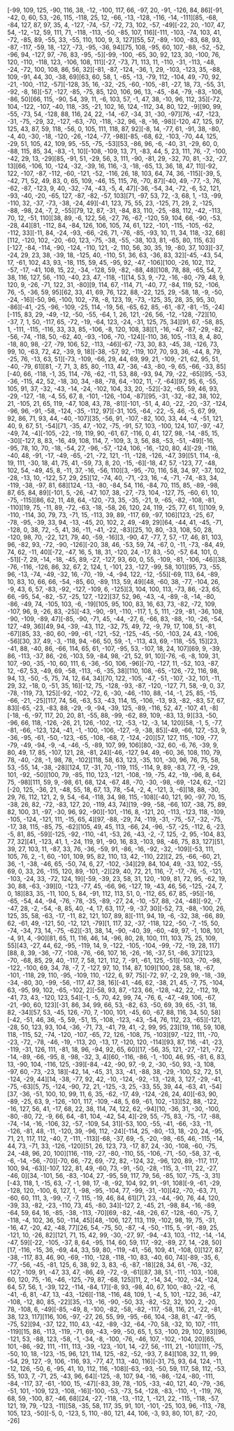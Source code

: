[-99, 109, 125, -90, 116, 38, -12, -100, 117, 66, -97, 20, -91, -126, 84, 86][-91, -42, 0, 60, 53, -26, 115, -118, 25, 12, -66, -13, -128, -116, -14, -111][85, -68, -84, 127, 87, 97, 35, 4, -127, -74, -57, -72, 73, 102, -57, -49][-22, 20, -107, 47, 54, -12, -12, 59, 111, 71, -118, -113, -50, -85, 107, 116][-111, -103, -74, 103, 41, -72, -85, 89, -55, 33, -55, 110, 100, 9, 3, 127][55, 57, -89, -100, -83, 68, 93, -87, -117, -59, 18, -127, -73, -95, -36, 94][75, 108, -95, 60, 107, -88, -52, -52, -96, 94, -127, 97, -76, 83, -95, -5][-99, -100, -65, 30, 92, 123, 30, -100, 76, 120, -110, -118, 123, -106, 108, 111][-27, -73, 71, 113, 11, -110, -31, -113, -48, -24, -72, 100, 108, 86, 56, 32][-81, -87, -124, -36, 1, 29, -103, -123, 35, -88, 109, -91, 44, 30, -38, 69][63, 60, 58, 1, -65, -13, -79, 112, -104, 49, -70, 92, -21, -100, -112, -57][-128, 35, 16, -32, -25, -60, -105, -81, -27, 18, 73, -55, 31, -92, -8, 16][-57, -127, -85, -75, 85, 120, 106, 96, 13, -45, -84, -79, -83, -106, -86, 50][66, 115, -90, 54, 39, 11, -6, 103, 57, -1, 47, 38, -10, 96, 112, 35][-72, 104, -122, -107, -40, 118, -35, -21, 102, 16, 124, -112, 34, 80, 122, -9][90, 99, -55, -73, 54, -128, 88, 116, 24, 22, -14, -67, -34, 31, -30, -97][76, -47, -123, -31, -75, -29, 32, -127, -63, -70, -118, -32, 96, -8, -16, -98][-120, 47, 125, 97, 125, 43, 87, 59, 118, -56, 0, 105, 111, 118, 87, 92][-8, 14, -77, 61, -91, 38, -80, -4, 40, -30, -18, -120, -26, -124, -77, -98][-85, -68, 62, -103, -70, 44, 125, -29, 51, 105, 42, 109, 95, -55, -75, -53][53, -86, 96, -6, -40, 31, -29, 60, 0, -88, 115, 85, 34, -83, -1, 10][-108, -109, 13, 71, -83, 44, 5, 23, 111, 76, -7, -100, -42, 29, 13, -29][85, -91, 51, -29, 56, 3, 111, -90, -81, 29, -32, 70, 81, -32, -27, 13][66, -106, 10, -124, -32, -39, 16, 116, -3, -18, -65, 13, 36, 18, 47, 11][-92, 122, -107, -87, -112, -60, -121, -52, -116, 26, 18, 103, 64, 74, 36, -115][-39, 5, -42, 71, 52, 49, 83, 0, 65, 109, -46, 15, 115, 76, -70, 87][-40, 49, -77, -3, 76, -62, -87, -123, 9, 40, -32, -74, -43, -5, 4, 47][-36, -54, 34, -72, -6, 52, 121, -93, -40, -20, -65, 127, -87, -82, -57, 103][71, -97, 53, 72, -3, 68, 1, -13, -99, -110, 32, -37, -73, -38, -24, 49][-41, 123, 75, 55, 23, -125, 71, 29, 2, -125, -88, -98, 24, -7, 2, -55][79, 12, 87, -31, -84, 83, 110, -25, -88, 112, -42, -113, 70, 12, -51, 110][38, 89, -6, 122, 56, -27, 76, -67, -120, 59, 104, 66, -90, -53, -28, 44][81, -112, 84, -84, 126, 106, 105, 74, 61, 122, -101, -115, -105, -62, -112, 33][-11, 84, -24, -93, -66, -26, 71, -76, -85, -93, 10, 11, 34, 118, -32, 68][112, -120, 102, -20, -60, 123, -75, -38, -55, -38, 103, 81, -65, 80, 115, 63][-127, -84, -114, -90, -124, -110, 121, -2, 110, 56, 30, 35, 19, -80, 37, 103][-37, -24, 29, 23, 38, -39, 18, -125, 40, -110, 51, 36, 63, -36, 83, 32][-45, -43, 54, 17, -61, 102, 43, 93, -18, 115, 59, 45, -95, 92, -47, -106][100, -26, 102, 112, -57, -17, -41, 108, 15, 22, -34, -128, 59, -82, -88, 48][108, 78, 88, -65, 54, 7, 38, 116, 127, 56, -110, -40, 23, 47, -118, -1][14, 53, 9, -72, -16, -80, -79, 48, 9, 120, 9, -26, -71, 122, 31, -80][9, 114, 67, -114, 71, -40, 77, -84, 119, 52, -106, 76, -5, -36, 59, 95][62, 33, 41, 69, 76, 122, 88, -22, 125, 29, -58, 18, -9, -50, -24, -16][-50, 96, -100, 102, -78, -8, 123, 19, -73, -125, 35, 28, 35, 95, 30, -86][-41, -25, -96, -109, -25, 114, -19, 56, -65, 62, 85, -61, -87, -81, -15, -24][-115, 83, 29, -49, -12, -50, -55, -64, 1, 26, 121, -26, 56, -12, -128, -72][10, -37, 7, 1, 50, -117, 65, -72, -19, -64, 123, -24, -31, 125, 75, 34][91, 67, -58, 85, 1, -111, -115, -116, 33, 33, 85, -106, -8, 120, 108, 38][1, -16, -47, -87, -29, -82, -56, -74, -118, 50, -62, 40, -93, -106, -70, -124][-110, 36, 105, -113, 8, 4, 80, -18, 80, 98, -27, -79, 106, 52, -113, -46][-67, -73, 30, 83, -45, 38, -126, 73, 99, 10, -63, 72, 42, -39, 9, 18][-38, -57, 92, -119, 107, 70, 93, 36, -44, 8, 79, -25, 76, -13, 63, 51][-73, -109, -66, 29, 44, 69, 99, 21, -109, -21, 62, 95, 51, -40, -79, 61][81, -7, 71, 3, 85, 80, -113, 47, -36, -43, -80, -9, 65, -66, -33, 85][-40, 66, -118, -1, 35, 114, -76, -62, -11, 53, 88, -93, 94, 79, -22, -65][95, -53, -36, -115, 42, 52, -18, 30, 34, -88, -78, 64, -102, 11, -7, -64][97, 95, 6, -55, 105, 91, 37, -32, -43, -14, -24, -102, 104, 33, 20, -52][-32, -65, 59, 46, 93, -29, -127, -18, -4, 55, 67, 8, -101, -126, -104, -87][95, -31, -32, -82, 38, 102, 21, -105, 21, 65, 119, -47, 108, 43, 78, -81][-101, -51, 4, 40, -22, -20, -37, -124, -96, 96, -91, -58, -124, -35, -112, 97][-31, 105, -64, -22, -5, 46, -5, 67, 99, 92, 86, 71, 93, 44, -40, -107][35, -56, 91, -107, -82, 100, 33, 44, -4, -51, 121, 40, 9, 67, 51, -54][71, -35, 47, -102, -75, -91, 57, 103, -100, 124, 107, -97, -47, -49, 74, -4][-105, -22, -19, 119, 90, -61, 67, -116, 0, 41, 127, 98, -14, -85, 15, -30][-127, 8, 83, -16, 49, 108, 114, 7, -109, 3, 3, 56, 88, -53, -51, -49][-16, -95, 78, 10, 70, -18, -54, 27, -96, -57, -124, 106, -16, -120, 80, 4][-29, -116, -40, 48, -91, -17, -49, -65, -21, -72, 121, -11, -128, -126, -47, 39][51, 114, -8, 19, 111, -30, 18, 41, 75, 41, -59, 73, 8, 20, -15, -6][-18, 47, 57, -123, 77, -48, 102, 54, -49, 45, 8, -11, 37, -16, -56, 110][3, -95, -70, 116, 58, 34, 97, -37, 102, -28, -13, 10, -122, 57, 29, 25][12, -74, 40, -71, -23, 16, -4, -71, -74, -83, 34, -119, -38, -97, 81, 68][124, -13, -80, -84, 54, 116, -84, 70, 115, 85, -89, -98, 87, 65, 84, 89][-101, 5, -26, -47, 107, 38, -27, -73, 104, -127, 75, -60, 61, 10, -75, -115][86, 62, 11, 48, 64, -120, -73, 35, -35, -21, 9, -65, -82, -108, -81, -110][19, 75, -11, 89, -72, -63, -18, -58, 26, 120, 24, 119, -25, 77, 61, 1][109, 9, -110, -114, 30, 79, 73, -71, 15, -113, 39, 89, -117, 69, -97, 106][123, -25, 67, -78, -95, -39, 33, 94, -13, -45, 20, 102, 2, 49, -49, 29][64, -44, 41, -45, -71, -128, 0, 38, 72, -5, 41, 36, -11, -41, -22, -83][25, 10, 80, -33, 108, 50, 28, -120, 98, 70, -22, 121, 79, 40, -59, -16][3, -90, 47, -77, 7, 57, -17, 46, 81, 103, 96, -82, 93, -72, -90, -126][-20, 38, 46, -53, 59, 74, -67, 0, -11, -73, -84, 49, 74, 62, -11, 40][-72, -47, 16, 5, 18, 31, -120, 24, -17, 83, -50, -57, 64, 101, 0, -51][-7, 29, -14, -18, -45, 89, -27, -127, 93, 60, 0, 55, -109, -81, -106, -46][38, -76, -116, -126, 86, 32, 67, 2, 124, 1, -101, 23, -127, -99, 58, 101][95, 73, -55, 96, -13, -74, -49, -32, 16, -70, -19, -4, -94, 122, -12, -55][-69, 113, 64, -89, 10, 83, 10, 66, 66, -54, -85, 60, -89, 113, 59, 49][48, -60, 38, -77, -104, 26, -9, 43, 6, 57, -83, -92, -127, -109, 6, -125][3, 104, 100, 113, -73, 86, -23, 65, 66, -95, 54, -82, -57, -25, 127, -122][37, 52, 96, -43, -4, -89, -8, -14, -80, -86, -49, 74, -105, 103, -6, -19][105, 95, 100, 83, 16, 63, 73, -82, -72, 109, -107, 96, 9, -26, 83, -25][-43, -90, -91, -110, -117, 1, 5, 111, -29, -81, -36, 108, -90, -109, -89, 47][-85, -90, -71, 45, -44, -27, 6, -66, 83, -88, -10, -26, -54, 127, -49, 36][49, 94, -39, -43, 112, -32, 75, 49, 72, -9, 79, 17, 108, 51, -81, -67][85, 33, -80, 60, -99, -61, -121, -52, -125, -45, -50, -103, 24, 43, -106, -56][30, 37, 49, -3, -118, 94, -66, 50, 59, -1, -113, 43, 69, -118, -55, 15][23, -41, 88, -40, 86, -66, 114, 65, 61, -107, -95, 53, -107, 18, 24, 107][69, 9, -39, 86, -113, -37, 86, -26, -103, 59, -84, 98, -21, 52, 91, 10][-76, -6, -8, 109, 31, 107, -90, -35, -10, 60, 111, 6, -36, -50, 106, -96][-70, -127, 11, -52, 103, -87, 12, -67, 53, -49, 69, -58, -113, -6, -35, 38][110, 108, -65, -126, -72, 116, 98, 94, 13, -50, -5, 75, 74, 12, 64, 34][70, 122, -105, -47, -51, -107, -32, 101, -11, 29, 32, -18, 0, -51, 35, 16][-12, 75, -128, -93, -87, -120, -127, 71, 58, -9, 0, 37, -78, -119, 73, 125][-92, -102, -72, 6, -30, -46, -110, 88, -14, -1, 25, 85, -15, -66, -21, -25][117, 74, 56, -63, 53, -43, 114, 15, -106, -13, 93, -82, -83, 57, 67, 83][-65, -23, -83, 88, -29, -9, -94, -39, 125, -89, -116, 52, 47, -107, 41, -8][-18, -6, -97, 117, 20, 20, 81, -55, 88, -99, -62, 89, 109, -83, 13, 9][33, -50, -96, 66, 118, -126, -26, 21, 126, -102, -12, -53, -12, -3, 14, 120][58, -1, 5, -77, -81, -66, -123, 124, -41, -1, -100, -106, -127, -9, -38, 85][-49, -66, 127, -53, 9, -36, -95, -61, -50, -123, -65, -108, -68, 7, -124, -20][57, 127, 115, -109, -77, -79, -49, -94, -9, -4, -46, -5, -89, 107, 99, 106][80, -32, 60, -6, 76, -39, 9, 80, 49, 17, 85, -107, 121, 28, -81, 24][-46, -127, 94, 49, -60, 36, 108, 110, 79, 78, -40, -28, -1, 98, 78, -102][118, 58, 63, 123, -35, 101, -30, 96, 76, 75, 58, 53, -55, 14, -38, -28][124, 17, -31, 70, -119, 115, -114, 9, 89, -83, 77, -9, -29, 101, -92, -50][100, 79, -85, 110, 123, -121, -108, -19, -75, 42, -19, -96, 8, 64, 75, -98][111, 59, 9, -98, 61, 68, 124, -67, 48, -70, -30, -98, -69, -124, 62, -12][-20, 125, -36, 21, -48, 55, 18, 67, 13, 78, -54, -2, 4, -121, 3, -6][18, 88, -30, 29, 76, 112, 121, 2, 9, 54, -64, -118, 34, 98, 115, -108][-40, 121, 90, -97, 70, 15, -38, 26, 82, -72, -83, 127, 20, -119, 43, 74][19, -99, -58, -66, 107, -38, 75, 89, 82, 100, 31, -97, -30, 96, 92, -90][-101, -116, 8, -121, 20, -113, -123, 118, -109, -105, -124, -121, 111, -15, 65, 4][97, -88, -29, 74, -119, -31, -75, -57, -32, -75, -17, 38, 115, -85, 75, -62][105, 49, 45, 113, -66, 24, -96, -57, -25, -112, 6, -23, -5, 81, 85, -59][-125, -92, -110, -41, -53, 26, -43, -2, -7, 125, -2, 95, -104, 83, 77, 32][41, -123, 41, 1, -24, 119, 91, -90, 16, 83, -103, 98, -46, 75, 83, 127][51, 39, 27, 103, 11, -87, 33, 76, -36, -59, 91, -86, -16, -92, -32, -109][-53, 111, 105, 76, 2, -1, 60, -101, 109, 95, 82, 110, 13, 42, -110, 22][2, 25, -66, -60, 21, 36, -1, -38, -46, 65, -50, 74, 6, 27, -102, -34][29, 84, 104, 49, -33, 102, -55, 69, 0, 33, 26, -115, 120, 89, -101, -2][29, 40, 72, 21, 116, -7, -17, -76, -5, -121, -103, -24, 33, -72, 124, 19][-59, -39, 23, 58, 31, 120, -109, 81, 72, 95, -62, 19, 30, 88, -63, -39][0, -123, -77, 45, -66, 96, -127, 19, -43, 46, 56, -125, -24, 7, 0, 18][83, 35, -11, 100, 5, 84, -91, 112, 113, 51, 0, -112, 65, 67, 85, -95][-16, -65, -54, 44, -94, -76, -78, -35, -89, -27, 24, -10, -57, 88, -24, -48][-92, -7, -47, 28, -2, -54, -8, 85, 40, -4, 17, 63, 117, -9, -37, 30][-52, 73, -88, -100, 26, 125, 35, 58, -63, -17, -11, 82, 121, 107, 89, 8][-111, 94, 19, -6, -32, 38, -66, 89, 62, -61, 49, -121, 50, -12, 121, -79][1, 117, 32, -37, -118, 122, -50, -7, -15, 50, -74, -34, 73, 14, -75, -62][-31, 38, 14, -90, -40, 39, -60, -49, 97, -1, 108, 101, -4, 91, 4, -90][81, 65, 11, 116, 46, 14, -96, 80, 28, 100, 111, 103, 75, 25, 109, 55][43, -27, 44, 62, -95, -119, 14, 9, -122, -105, -104, -99, -72, -19, 28, 117][88, 8, 39, -36, -77, -108, -76, -66, 107, 16, -26, -16, -37, 51, -86, 37][123, -70, -68, 85, 29, 40, -117, 7, 58, 121, 112, 7, -91, -61, 125, -51][-103, -70, -98, -122, -100, 69, 34, 78, -7, 7, -127, 97, 10, 114, 87, 109][100, 28, 58, 18, -67, -101, -118, 29, 110, -95, -109, 110, -122, 6, 97, 75][-72, 97, -2, 29, 99, -18, -39, -34, -80, 30, -99, -56, -117, 47, 38, 16][-41, -46, 62, -38, 21, 45, -7, 75, -104, 63, -95, 99, 102, -65, -102, 2][-58, 93, 87, -123, 66, -128, -42, 22, -112, 19, -41, 73, 43, -120, 123, 54][-1, -5, 70, 42, 99, 74, -76, 6, -47, -49, 106, -67, -21, -90, 60, 123][-31, 86, 34, 99, 66, 53, -82, 63, -50, 69, 39, 65, -31, 18, 82, -34][57, 53, -45, 126, -70, 7, -100, 101, -45, 60, -67, 88, 116, 34, 50, 58][-42, -51, 46, 36, -5, 59, -51, 15, -108, -123, -43, -54, 76, 112, 23, -65][-121, -28, 50, 123, 93, 104, -36, -71, 73, -41, 79, 41, -2, 99, 95, 23][19, 116, 59, 108, 118, -115, 52, -74, -120, -107, -65, 72, 126, -108, 75, -103][97, -122, 111, -70, -23, -72, -78, -46, -19, -113, 20, -13, 17, -120, 120, -114][93, 87, 116, -41, -23, -119, -31, 126, 111, -81, 18, 96, -94, 92, 65, 60][17, -56, 35, 121, -27, -121, -72, -14, -89, -66, -95, 8, -98, -32, 3, 4][60, -116, -86, -1, -100, 46, 95, -81, 6, 83, 13, -90, 104, -116, 125, -39][-84, -42, -90, 97, -9, 2, -30, -50, 93, -3, 108, -97, 60, -73, -23, 18][-42, 14, -45, 31, 33, -41, -88, 38, -29, -100, 52, 72, 51, -124, -29, 44][14, -38, -77, 92, 42, -10, -124, -92, -13, -128, 3, 127, -29, -41, -75, -63][5, 75, -124, -90, 72, 21, -125, -3, 25, -33, 55, 39, 44, -63, 41, -54][37, -36, -51, 100, 10, 99, 11, 6, 35, -62, -17, 49, -124, -26, 24, 40][-63, 90, -89, -25, 63, 9, -126, -101, 117, -109, -48, 5, 69, -61, 102, -13][52, 88, -122, -16, 127, 56, 41, -17, 68, 22, 38, 114, 74, 122, 62, -94][10, -36, 31, -30, -100, -80, -80, 72, -9, 66, 64, -81, 104, -42, 54, 4][-29, 55, -75, 83, -75, -17, -88, -74, -14, -16, -106, 32, -57, -109, 54, 31][-53, 100, -55, -41, -66, -33, -11, -126, -81, 48, -11, -120, 39, -96, 112, -24][-114, 25, -80, -13, 18, -20, 24, -95, 71, 21, 117, 112, -40, 7, -111, -113][-68, -37, 69, -5, -20, -98, -65, 46, -115, -14, 44, 73, -71, 33, -126, -120][51, 26, 123, 73, -17, 87, 24, -30, -108, -60, -75, 24, -48, 96, 20, 100][116, -119, -27, -80, -110, 55, -106, -71, -50, -58, 37, -6, -6, -14, -56, -70][-70, 66, -72, 69, -72, 82, -124, 32, -96, 120, 89, -117, 117, 100, 94, -63][-107, 122, 81, 49, -60, 73, -91, -50, -28, -115, 3, -111, 22, -27, -46, 0][34, -101, 56, -83, -104, 27, -95, 59, 117, 79, 56, -85, 107, -75, -3, 31][-43, 118, 1, -15, 63, -7, -1, 98, 17, -8, -92, 104, 92, 91, -91, 108][-9, -61, -29, -128, 120, -100, 6, 127, 1, -98, -95, -104, 77, -99, -31, -10][42, -70, -63, 71, -60, 60, 111, 3, -99, -7, -7, 115, -19, 46, 84, 61][71, 23, -44, -90, 76, 44, 120, -39, 33, -82, -23, -110, 73, 45, -80, 34][-127, 2, -45, 21, -98, 84, -16, -89, -64, 59, 64, 16, -85, -38, -113, -70][69, -82, -48, -26, 67, -128, -60, -75, 7, -118, -4, 102, 36, 50, -114, 45][48, -106, 127, 113, 119, -102, 98, 19, 75, -31, -16, 47, -20, 42, -48, 77][26, 54, -75, 50, -87, -4, -50, -115, 5, -91, -89, 25, -121, 10, -26, 82][121, 71, 15, 42, 99, -30, -27, 97, -94, -43, 103, -112, -14, -14, -47, 59][-22, -105, -37, 8, 64, -95, 114, 60, 59, 117, -92, -89, 27, 14, -28, 50][17, -116, -15, 36, -69, 44, 33, 59, 80, -119, -41, -56, 109, 41, -108, 0][127, 87, -38, -117, 83, 46, 90, -69, -110, -128, -118, -10, 83, -40, 60, 74][-89, -35, 6, -77, -56, -45, -81, 125, 6, 38, 92, 3, 83, -6, -87, -18][28, 34, 61, -76, -32, -127, -109, 91, -47, 33, 47, -86, 49, -72, -9, -61][87, 38, 51, -111, -103, -108, 60, 120, 75, -16, -46, -125, -79, 87, -68, 125][11, 2, -14, 34, -102, -34, -124, 64, 57, 56, 1, -39, 122, -114, -84, 17][-8, 93, -98, 40, 67, 100, -80, -22, -6, -41, -6, 81, -47, 13, -43, -126][-118, -116, 48, 109, 1, -4, 5, 101, -122, 36, -47, -108, -12, 80, 85, -22][35, -13, -16, -90, -50, 33, -82, -52, 32, 100, 2, -20, 78, -108, 6, -49][-85, -49, 8, -100, -82, -58, -82, -117, -58, 116, 21, -22, -81, 38, 123, 117][116, 106, -97, -27, 26, 55, 99, -95, -66, 104, -38, 81, -47, -95, -75, 52][94, -37, 122, 110, 43, -42, -89, -32, -64, -70, 58, -32, 10, 107, -111, -119][15, 86, -113, -119, -71, 69, -43, -99, -50, 65, 1, 53, -100, 29, 102, 93][96, -121, 53, -88, 123, -58, -1, -34, -8, -100, -76, -46, 107, -102, -104, 20][65, 101, -86, -92, 111, -111, 113, -39, -123, -101, 14, -27, 56, -111, 21, -101][111, -75, -50, 10, 18, -123, -15, 96, 121, 114, 125, -82, -52, -93, 7, 84][108, 32, 11, 99, -54, 29, 127, -9, 106, -116, 93, -77, 47, 113, -40, 116][-31, 75, 93, 64, 124, -11, -12, 126, -50, 6, -95, 41, 10, 112, 116, -108][-63, -93, -50, 59, 117, 58, 112, -53, 55, 103, 7, -71, 25, -43, 96, 64][-125, -8, 107, 94, -16, -86, -124, -80, -111, -84, -117, 37, -61, -100, 15, -47][-83, 39, 78, -105, -33, -40, 121, 40, -79, -36, -51, 101, -109, 123, -108, -16][-100, -53, -73, 54, -128, -83, -110, -1, -119, 76, 68, 59, -100, 87, -46, 68][24, -27, -118, -13, -112, 1, -121, 22, -115, -118, -57, 121, 19, 79, -123, -11][58, -35, 58, 117, 35, 91, 101, -101, -25, 103, 96, -113, -78, 105, 123, -50][-5, 0, -123, 5, 110, -80, 121, 44, 106, -3, 93, 80, 101, 87, -20, -26]
